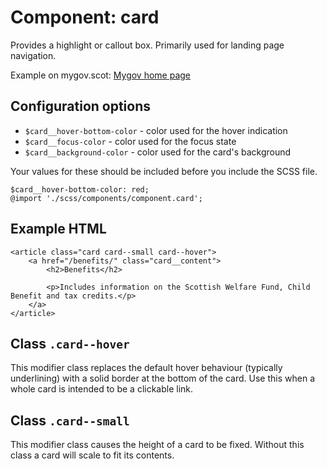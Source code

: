 # Component: card

Provides a highlight or callout box. Primarily used for landing page navigation.

Example on mygov.scot: [Mygov home page](https://www.mygov.scot/)

## Configuration options

* `$card__hover-bottom-color` - color used for the hover indication
* `$card__focus-color` - color used for the focus state
* `$card__background-color` - color used for the card's background

Your values for these should be included before you include the SCSS file.

    $card__hover-bottom-color: red;
    @import './scss/components/component.card';

## Example HTML

    <article class="card card--small card--hover">
        <a href="/benefits/" class="card__content">
            <h2>Benefits</h2>

            <p>Includes information on the Scottish Welfare Fund, Child Benefit and tax credits.</p>
        </a>
    </article>

## Class `.card--hover`

This modifier class replaces the default hover behaviour (typically underlining) with a solid border at the bottom of the card. Use this when a whole card is intended to be a clickable link.

## Class `.card--small`

This modifier class causes the height of a card to be fixed. Without this class a card will scale to fit its contents.
